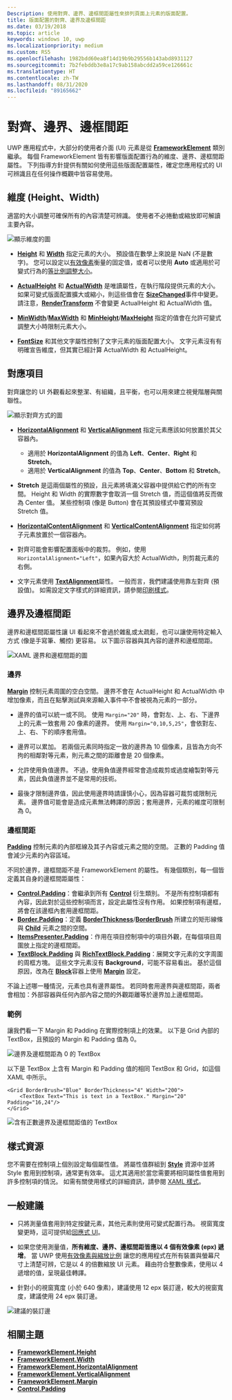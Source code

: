 ```yaml
---
Description: 使用對齊、邊界、邊框間距屬性來排列頁面上元素的版面配置。
title: 版面配置的對齊、邊界及邊框間距
ms.date: 03/19/2018
ms.topic: article
keywords: windows 10, uwp
ms.localizationpriority: medium
ms.custom: RS5
ms.openlocfilehash: 1982bdd60ea8f14d19b9b29556b143abd8931127
ms.sourcegitcommit: 7b2febddb3e8a17c9ab158abcdd2a59ce126661c
ms.translationtype: HT
ms.contentlocale: zh-TW
ms.lasthandoff: 08/31/2020
ms.locfileid: "89165662"
---
```

# <a name="alignment-margin-padding"></a>對齊、邊界、邊框間距

UWP 應用程式中，大部分的使用者介面 (UI) 元素是從 [**FrameworkElement**](/uwp/api/Windows.UI.Xaml.FrameworkElement) 類別繼承。 每個 FrameworkElement 皆有影響版面配置行為的維度、邊界、邊框間距屬性。 下列指導方針提供有關如何使用這些版面配置屬性，確定您應用程式的 UI 可辨識且在任何操作概觀中皆容易使用。

## <a name="dimensions-height-width"></a>維度 (Height、Width)
適當的大小調整可確保所有的內容清楚可辨識。 使用者不必捲動或縮放即可解讀主要內容。

![顯示維度的圖](images/dimensions.svg)

- [**Height**](/uwp/api/windows.ui.xaml.frameworkelement.height) 和 [**Width**](/uwp/api/windows.ui.xaml.frameworkelement.width) 指定元素的大小。 預設值在數學上來說是 NaN (不是數字)。 您可以設定以[有效像素](../basics/design-and-ui-intro.md#effective-pixels-and-scaling)衡量的固定值，或者可以使用 **Auto** 或適用於可變式行為的[等比例調整大小](layout-panels.md#grid)。

- [**ActualHeight**](/uwp/api/windows.ui.xaml.frameworkelement.actualheight) 和 [**ActualWidth**](/uwp/api/windows.ui.xaml.frameworkelement.actualwidth) 是唯讀屬性，在執行階段提供元素的大小。 如果可變式版面配置擴大或縮小，則這些值會在 [**SizeChanged**](/uwp/api/windows.ui.xaml.frameworkelement.sizechanged)事件中變更。 請注意，[**RenderTransform**](/uwp/api/windows.ui.xaml.uielement.rendertransform) 不會變更 ActualHeight 和 ActualWidth 值。

- [**MinWidth**](/uwp/api/windows.ui.xaml.frameworkelement.minwidth)/[**MaxWidth**](/uwp/api/windows.ui.xaml.frameworkelement.maxwidth) 和 [**MinHeight**](/uwp/api/windows.ui.xaml.frameworkelement.minheight)/[**MaxHeight**](/uwp/api/windows.ui.xaml.frameworkelement.maxheight) 指定的值會在允許可變式調整大小時限制元素大小。

- [**FontSize**](/uwp/api/windows.ui.xaml.controls.textblock.fontsize) 和其他文字屬性控制了文字元素的版面配置大小。 文字元素沒有有明確宣告維度，但其實已經計算 ActualWidth 和 ActualHeight。 

## <a name="alignment"></a>對應項目
對齊讓您的 UI 外觀看起來整潔、有組織，且平衡，也可以用來建立視覺階層與關聯性。

![顯示對齊方式的圖](images/alignment.svg)

- [**HorizontalAlignment**](/uwp/api/windows.ui.xaml.frameworkelement.horizontalalignment) 和 [**VerticalAlignment**](/uwp/api/windows.ui.xaml.frameworkelement.verticalalignment) 指定元素應該如何放置於其父容器內。
    - 適用於 **HorizontalAlignment** 的值為 **Left**、**Center**、**Right** 和 **Stretch**。
    - 適用於 **VerticalAlignment** 的值為 **Top**、**Center**、**Bottom** 和 **Stretch**。

- **Stretch** 是這兩個屬性的預設，且元素將填滿父容器中提供給它們的所有空間。 Height 和 Width 的實際數字會取消一個 Stretch 值，而這個值將反而做為 Center 值。 某些控制項 (像是 Button) 會在其預設樣式中覆寫預設 Stretch 值。

- [**HorizontalContentAlignment**](/uwp/api/windows.ui.xaml.controls.control.horizontalcontentalignment) 和 [**VerticalContentAlignment**](/uwp/api/windows.ui.xaml.controls.control.verticalcontentalignment) 指定如何將子元素放置於一個容器內。

- 對齊可能會影響配置面板中的裁剪。 例如，使用 `HorizontalAlignment="Left"`，如果內容大於 ActualWidth，則剪裁元素的右側。

- 文字元素使用 [**TextAlignment**](/uwp/api/windows.ui.xaml.textalignment)屬性。 一般而言，我們建議使用靠左對齊 (預設值)。 如需設定文字樣式的詳細資訊，請參閱[印刷樣式](../style/typography.md)。

## <a name="margin-and-padding"></a>邊界及邊框間距
邊界和邊框間距屬性讓 UI 看起來不會過於雜亂或太疏鬆，也可以讓使用特定輸入方式 (像是手寫筆、觸控) 更容易。 以下圖示容器與其內容的邊界和邊框間距。

![XAML 邊界和邊框間距的圖](images/xaml-layout-margins-padding.svg)

### <a name="margin"></a>邊界
[**Margin**](/uwp/api/windows.ui.xaml.frameworkelement.margin) 控制元素周圍的空白空間。 邊界不會在 ActualHeight 和 ActualWidth 中增加像素，而且在點擊測試與來源輸入事件中不會被視為元素的一部分。

- 邊界的值可以統一或不同。 使用 `Margin="20"` 時，會對左、上、右、下邊界上的元素一致套用 20 像素的邊界。 使用 `Margin="0,10,5,25"`，會依對左、上、右、下的順序套用值。 

- 邊界可以累加。 若兩個元素同時指定一致的邊界為 10 個像素，且皆為方向不拘的相鄰對等元素，則元素之間的距離會是 20 個像素。

- 允許使用負值邊界。 不過，使用負值邊界經常會造成裁剪或過度繪製對等元素，因此負值邊界並不是常用的技術。

- 最後才限制邊界值，因此使用邊界時請謹慎小心，因為容器可裁剪或限制元素。 邊界值可能會是造成元素無法轉譯的原因；套用邊界，元素的維度可限制為 0。

### <a name="padding"></a>邊框間距
[**Padding**](/uwp/api/windows.ui.xaml.frameworkelement.padding) 控制元素的內部框線及其子內容或元素之間的空間。 正數的 Padding 值會減少元素的內容區域。 

不同於邊界，邊框間距不是 FrameworkElement 的屬性。 有幾個類別，每一個皆定義其自身的邊框間距屬性：

-   [**Control.Padding**](/uwp/api/windows.ui.xaml.controls.control.padding)：會繼承到所有 [**Control**](/uwp/api/windows.ui.xaml.controls) 衍生類別。 不是所有控制項都有內容，因此對於這些控制項而言，設定此屬性沒有作用。 如果控制項有邊框，將會在該邊框內套用邊框間距。
-   [**Border.Padding**](/uwp/api/windows.ui.xaml.controls.border.padding)：定義 [**BorderThickness**](/uwp/api/windows.ui.xaml.controls.border.borderthickness)/[**BorderBrush**](/uwp/api/windows.ui.xaml.controls.border.borderbrush) 所建立的矩形線條與 [**Child**](/uwp/api/windows.ui.xaml.controls.border.child) 元素之間的空間。
-   [**ItemsPresenter.Padding**](/uwp/api/windows.ui.xaml.controls.itemspresenter.padding)：作用在項目控制項中的項目外觀，在每個項目周圍放上指定的邊框間距。
-   [**TextBlock.Padding**](/uwp/api/windows.ui.xaml.controls.textblock.padding) 與 [**RichTextBlock.Padding**](/uwp/api/windows.ui.xaml.controls.richtextblock.padding)：展開文字元素的文字周圍的周框方塊。 這些文字元素沒有 **Background**，可能不容易看出。 基於這個原因，改為在 [**Block**](/uwp/api/windows.ui.xaml.documents.block)容器上使用 [**Margin**](/uwp/api/windows.ui.xaml.documents.block.margin) 設定。

不論上述哪一種情況，元素也具有邊界屬性。 若同時套用邊界與邊框間距，兩者會相加：外部容器與任何內部內容之間的外觀距離等於邊界加上邊框間距。

### <a name="example"></a>範例
讓我們看一下 Margin 和 Padding 在實際控制項上的效果。 以下是 Grid 內部的 TextBox，且預設的 Margin 和 Padding 值為 0。

![邊界及邊框間距為 0 的 TextBox](images/xaml-layout-textbox-no-margins-padding.svg)

以下是 TextBox 上含有 Margin 和 Padding 值的相同 TextBox 和 Grid，如這個 XAML 中所示。

```xaml
<Grid BorderBrush="Blue" BorderThickness="4" Width="200">
    <TextBox Text="This is text in a TextBox." Margin="20" Padding="16,24"/>
</Grid>
```

![含有正數邊界及邊框間距值的 TextBox](images/xaml-layout-textbox-with-margins-padding.svg)


## <a name="style-resources"></a>樣式資源
您不需要在控制項上個別設定每個屬性值。 將屬性值群組到 [**Style**](/uwp/api/Windows.UI.Xaml.Style) 資源中並將 Style 套用到控制項，通常更有效率。 這尤其適用於當您需要將相同屬性值套用到許多控制項的情況。 如需有關使用樣式的詳細資訊，請參閱 [XAML 樣式](../controls-and-patterns/xaml-styles.md)。

## <a name="general-recommendations"></a>一般建議
- 只將測量值套用到特定按鍵元素，其他元素則使用可變式配置行為。 視窗寬度變更時，這可提供給[回應式 UI](responsive-design.md)。

- 如果您使用測量值，**所有維度、邊界、邊框間距皆應以 4 個有效像素 (epx) 遞增**。 當 UWP 使用[有效像素與縮放比例](../basics/design-and-ui-intro.md#effective-pixels-and-scaling) 讓您的應用程式在所有裝置與螢幕尺寸上清楚可辨，它是以 4 的倍數縮放 UI 元素。 藉由符合整數像素，使用以 4 遞增的值，呈現最佳轉譯。

- 針對小的視窗寬度 (小於 640 像素)，建議使用 12 epx 裝訂邊，較大的視窗寬度，建議使用 24 epx 裝訂邊。

![建議的裝訂邊](images/12-gutter.svg)

## <a name="related-topics"></a>相關主題
* [**FrameworkElement.Height**](/uwp/api/windows.ui.xaml.frameworkelement.height)
* [**FrameworkElement.Width**](/uwp/api/windows.ui.xaml.frameworkelement.width)
* [**FrameworkElement.HorizontalAlignment**](/uwp/api/windows.ui.xaml.frameworkelement.horizontalalignment)
* [**FrameworkElement.VerticalAlignment**](/uwp/api/windows.ui.xaml.frameworkelement.verticalalignment)
* [**FrameworkElement.Margin**](/uwp/api/windows.ui.xaml.frameworkelement.margin)
* [**Control.Padding**](/uwp/api/windows.ui.xaml.controls.control.padding)